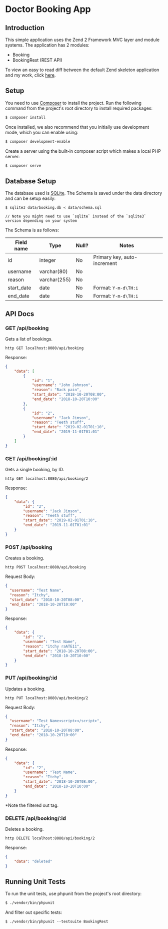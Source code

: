 # Doctor Booking App

## Introduction

This simple application uses the Zend 2 Framework MVC layer and module
systems. The application has 2 modules:
- Booking
- BookingRest (REST API)

To view an easy to read diff between the default Zend skeleton application and my work, click [here](https://github.com/tomcornall/booking-app/compare/a8a68f...master).

## Setup

You need to use [Composer](https://getcomposer.org/) to install the project. Run the following command from the project's root directory to install required packages:

```bash
$ composer install
```

Once installed, we also recommend that you initially use development mode, which you can enable using:

```bash
$ composer development-enable
```

Create a server using the built-in composer script which makes a local PHP server:

```bash
$ composer serve
```

## Database Setup

The database used is [SQLite](https://www.sqlite.org/). The Schema is saved under the data directory and can be setup easily:

```
$ sqlite3 data/booking.db < data/schema.sql

// Note you might need to use `sqlite` instead of the `sqlite3` version depending on your system
```

The Schema is as follows:

| Field name |	Type |	Null? |	Notes |
| ---------- | ----- | ------ | ----- |
| id | integer | No | Primary key, auto-increment
| username | varchar(80) | No | |
| reason | varchar(255) | No | |
| start_date | date | No | Format: `Y-m-d\TH:i` |
| end_date | date | No | Format: `Y-m-d\TH:i` |


## API Docs

### GET /api/booking

Gets a list of bookings.

`http GET localhost:8080/api/booking`

Response:

```json
{
    "data": [
        {
            "id": "1",
            "username": "John Johnson",
            "reason": "Back pain",
            "start_date": "2018-10-20T08:00",
            "end_date": "2018-10-20T10:00"
        },
        {
            "id": "2",
            "username": "Jack Jimson",
            "reason": "Teeth stuff",
            "start_date": "2019-02-01T01:10",
            "end_date": "2019-11-01T01:01"
        }
    ]
}
```

### GET /api/booking/:id

Gets a single booking, by ID.

`http GET localhost:8080/api/booking/2`

Response:

```json
{
    "data": {
        "id": "2",
        "username": "Jack Jimson",
        "reason": "Teeth stuff",
        "start_date": "2019-02-01T01:10",
        "end_date": "2019-11-01T01:01"
    }
}
```

### POST /api/booking

Creates a booking.

`http POST localhost:8080/api/booking`

Request Body:

```json
{
  "username": "Test Name",
  "reason": "Itchy",
  "start_date": "2018-10-20T08:00",
  "end_date": "2018-10-20T10:00"
}
```

Response:

```json
{
    "data": {
        "id": "2",
        "username": "Test Name",
        "reason": "itchy raATE11",
        "start_date": "2018-10-20T08:00",
        "end_date": "2018-10-20T10:00"
    }
}
```

### PUT /api/booking/:id

Updates a booking.

`http PUT localhost:8080/api/booking/2`

Request Body:

```json
{
  "username": "Test Name<script></script>",
  "reason": "Itchy",
  "start_date": "2018-10-20T08:00",
  "end_date": "2018-10-20T10:00"
}
```

Response:
```json
{
    "data": {
        "id": "2",
        "username": "Test Name",
        "reason": "Itchy",
        "start_date": "2018-10-20T08:00",
        "end_date": "2018-10-20T10:00"
    }
}
```

*Note the filtered out tag.

### DELETE /api/booking/:id

Deletes a booking.

`http DELETE localhost:8080/api/booking/2`

Response:
```json
{
    "data": "deleted"
}
```

## Running Unit Tests

To run the unit tests, use phpunit from the project's root directory:

```bash
$ ./vendor/bin/phpunit
```

And filter out specific tests:

```
$ ./vendor/bin/phpunit --testsuite BookingRest
```
